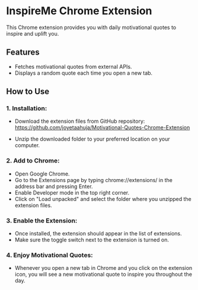 # InspireMe Chrome Extension
This Chrome extension provides you with daily motivational quotes to inspire and uplift you.

## Features
* Fetches motivational quotes from external APIs.
* Displays a random quote each time you open a new tab.
  
## How to Use
### 1. Installation:
* Download the extension files from GitHub repository: https://github.com/joyetaahuja/Motivational-Quotes-Chrome-Extension
  > 
  > 
* Unzip the downloaded folder to your preferred location on your computer.

### 2. Add to Chrome:
* Open Google Chrome.
* Go to the Extensions page by typing chrome://extensions/ in the address bar and pressing Enter.
* Enable Developer mode in the top right corner.
* Click on "Load unpacked" and select the folder where you unzipped the extension files.

### 3. Enable the Extension:
* Once installed, the extension should appear in the list of extensions.
* Make sure the toggle switch next to the extension is turned on.

### 4. Enjoy Motivational Quotes:
* Whenever you open a new tab in Chrome and you click on the extension icon, you will see a new motivational quote to inspire you throughout the day.

